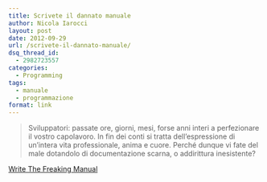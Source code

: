 ```yaml
---
title: Scrivete il dannato manuale
author: Nicola Iarocci
layout: post
date: 2012-09-29
url: /scrivete-il-dannato-manuale/
dsq_thread_id:
  - 2982723557
categories:
  - Programming
tags:
  - manuale
  - programmazione
format: link
---
```

> Sviluppatori: passate ore, giorni, mesi, forse anni interi a perfezionare il vostro capolavoro. In fin dei conti si tratta dell&#8217;espressione di un&#8217;intera vita professionale, anima e cuore. Perché dunque vi fate del male dotandolo di documentazione scarna, o addirittura inesistente? 

<a href="http://www.floopsy.com/post/32453280184/w-t-f-m-write-the-freaking-manual" title="Write the Freaking Manual" target="_blank">Write The Freaking Manual</a>
